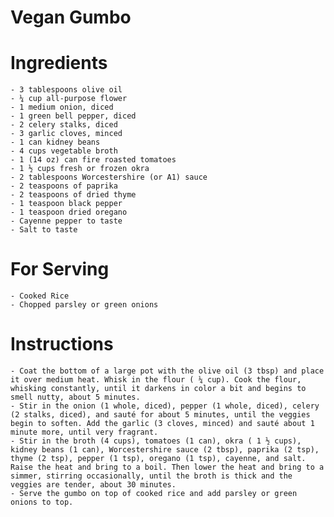 # Vegan Gumbo

# Ingredients
    - 3 tablespoons olive oil
    - ¼ cup all-purpose flower
    - 1 medium onion, diced
    - 1 green bell pepper, diced
    - 2 celery stalks, diced
    - 3 garlic cloves, minced
    - 1 can kidney beans
    - 4 cups vegetable broth
    - 1 (14 oz) can fire roasted tomatoes
    - 1 ½ cups fresh or frozen okra
    - 2 tablespoons Worcestershire (or A1) sauce
    - 2 teaspoons of paprika
    - 2 teaspoons of dried thyme
    - 1 teaspoon black pepper
    - 1 teaspoon dried oregano
    - Cayenne pepper to taste
    - Salt to taste
# For Serving
    - Cooked Rice
    - Chopped parsley or green onions
# Instructions
    - Coat the bottom of a large pot with the olive oil (3 tbsp) and place it over medium heat. Whisk in the flour ( ¼ cup). Cook the flour, whisking constantly, until it darkens in color a bit and begins to smell nutty, about 5 minutes.
    - Stir in the onion (1 whole, diced), pepper (1 whole, diced), celery (2 stalks, diced), and sauté for about 5 minutes, until the veggies begin to soften. Add the garlic (3 cloves, minced) and sauté about 1 minute more, until very fragrant.
    - Stir in the broth (4 cups), tomatoes (1 can), okra ( 1 ½ cups), kidney beans (1 can), Worcestershire sauce (2 tbsp), paprika (2 tsp), thyme (2 tsp), pepper (1 tsp), oregano (1 tsp), cayenne, and salt. Raise the heat and bring to a boil. Then lower the heat and bring to a simmer, stirring occasionally, until the broth is thick and the veggies are tender, about 30 minutes.
    - Serve the gumbo on top of cooked rice and add parsley or green onions to top.
